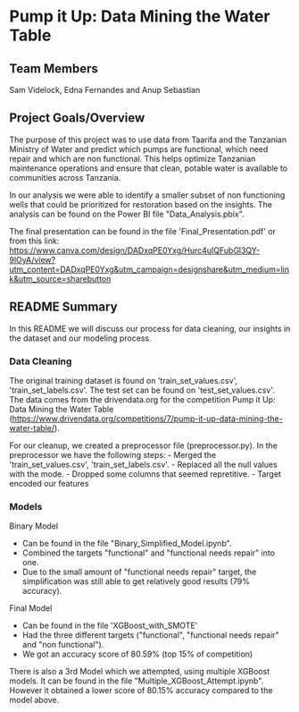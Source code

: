 # Pump it Up: Data Mining the Water Table

## Team Members

Sam Videlock, Edna Fernandes and Anup Sebastian


## Project Goals/Overview

The purpose of this project was to use data from Taarifa and the Tanzanian Ministry of Water and predict which pumps are functional, which need repair and which are non functional. This helps optimize Tanzanian maintenance operations and ensure that clean, potable water is available to communities across Tanzania.

In our analysis we were able to identify a smaller subset of non functioning wells that could be prioritized for restoration based on the insights. The analysis can be found on the Power BI file "Data_Analysis.pbix".

The final presentation can be found in the file 'Final_Presentation.pdf' or from this link: https://www.canva.com/design/DADxqPE0Yxg/Hurc4uIQFubGl3QY-9lOyA/view?utm_content=DADxqPE0Yxg&utm_campaign=designshare&utm_medium=link&utm_source=sharebutton



## README Summary

In this README we will discuss our process for data cleaning, our insights in the dataset and our modeling process.



### Data Cleaning

The original training dataset is found on 'train_set_values.csv', 'train_set_labels.csv'. The test set can be found on 'test_set_values.csv'. The data comes from the drivendata.org for the competition Pump it Up: Data Mining the Water Table (https://www.drivendata.org/competitions/7/pump-it-up-data-mining-the-water-table/).

For our cleanup, we created a preprocessor file (preprocessor.py). In the preprocessor we have the following steps:
    - Merged the 'train_set_values.csv', 'train_set_labels.csv'.
    - Replaced all the null values with the mode.
    - Dropped some columns that seemed repretitive.
    - Target encoded our features
    

### Models

Binary Model
  - Can be found in the file "Binary_Simplified_Model.ipynb".
  - Combined the targets "functional" and "functional needs repair" into one.
  - Due to the small amount of "functional needs repair" target, the simplification was still able to get relatively good       results (79% accuracy).


Final Model
  - Can be found in the file 'XGBoost_with_SMOTE'
  - Had the three different targets ("functional", "functional needs repair" and "non functional").
  - We got an accuracy score of 80.59% (top 15% of competition) 
  
There is also a 3rd Model which we attempted, using multiple XGBoost models. It can be found in the file "Multiple_XGBoost_Attempt.ipynb". However it obtained a lower score of 80.15% accuracy compared to the model above.

